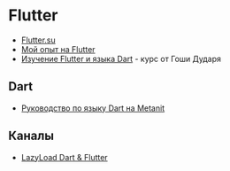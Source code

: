 # Flutter

- [Flutter.su](https://flutter.su)
- [Мой опыт на Flutter](https://vas3k.club/post/10567/)
- [Изучение Flutter и языка Dart](https://www.youtube.com/playlist?list=PL0lO_mIqDDFWqpFH_ZxzfgDqsK9LHNxRY) - курс от Гоши Дударя

## Dart

- [Руководство по языку Dart на Metanit](https://metanit.com/dart/tutorial)

## Каналы

- [LazyLoad Dart & Flutter](https://www.youtube.com/c/LearnDartFlutter)
